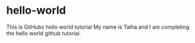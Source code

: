 # hello-world
This is GitHubs hello world tutorial 
My name is Talha and I am completing the hello world github tutorial. 
